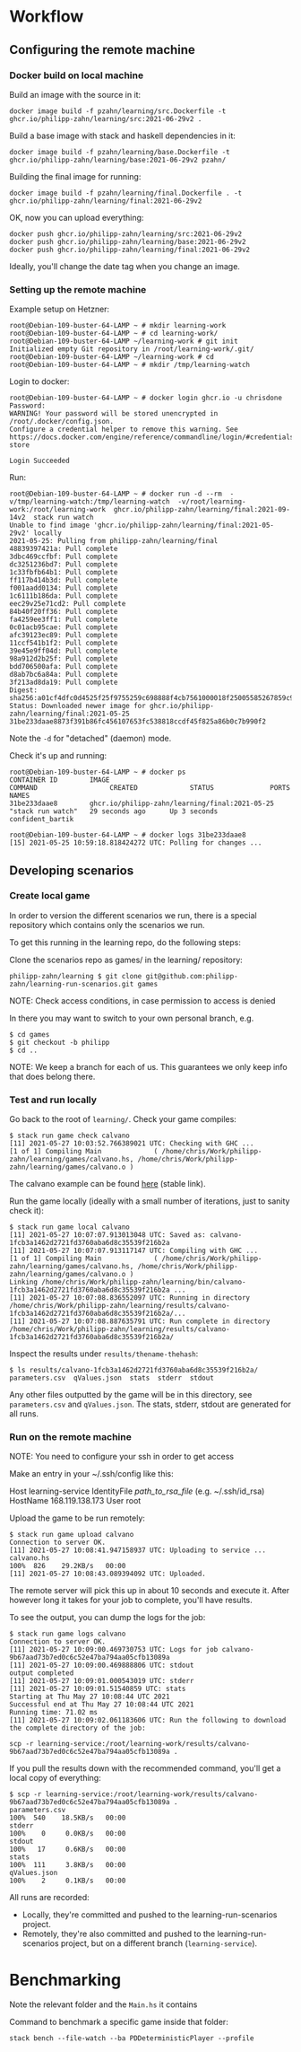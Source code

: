 # Workflow

## Configuring the remote machine

### Docker build on local machine

Build an image with the source in it:

    docker image build -f pzahn/learning/src.Dockerfile -t ghcr.io/philipp-zahn/learning/src:2021-06-29v2 .

Build a base image with stack and haskell dependencies in it:

    docker image build -f pzahn/learning/base.Dockerfile -t ghcr.io/philipp-zahn/learning/base:2021-06-29v2 pzahn/

Building the final image for running:

    docker image build -f pzahn/learning/final.Dockerfile . -t ghcr.io/philipp-zahn/learning/final:2021-06-29v2

   
OK, now you can upload everything:

    docker push ghcr.io/philipp-zahn/learning/src:2021-06-29v2
    docker push ghcr.io/philipp-zahn/learning/base:2021-06-29v2
    docker push ghcr.io/philipp-zahn/learning/final:2021-06-29v2

Ideally, you'll change the date tag when you change an image.

### Setting up the remote machine

Example setup on Hetzner:

```
root@Debian-109-buster-64-LAMP ~ # mkdir learning-work
root@Debian-109-buster-64-LAMP ~ # cd learning-work/
root@Debian-109-buster-64-LAMP ~/learning-work # git init
Initialized empty Git repository in /root/learning-work/.git/
root@Debian-109-buster-64-LAMP ~/learning-work # cd
root@Debian-109-buster-64-LAMP ~ # mkdir /tmp/learning-watch
```

Login to docker:

```
root@Debian-109-buster-64-LAMP ~ # docker login ghcr.io -u chrisdone
Password:
WARNING! Your password will be stored unencrypted in /root/.docker/config.json.
Configure a credential helper to remove this warning. See
https://docs.docker.com/engine/reference/commandline/login/#credentials-store

Login Succeeded

```

Run:

```
root@Debian-109-buster-64-LAMP ~ # docker run -d --rm  -v/tmp/learning-watch:/tmp/learning-watch  -v/root/learning-work:/root/learning-work  ghcr.io/philipp-zahn/learning/final:2021-09-14v2  stack run watch
Unable to find image 'ghcr.io/philipp-zahn/learning/final:2021-05-29v2' locally
2021-05-25: Pulling from philipp-zahn/learning/final
48839397421a: Pull complete
3dbc469ccfbf: Pull complete
dc3251236bd7: Pull complete
1c33fbfb64b1: Pull complete
ff117b414b3d: Pull complete
f001aadd0134: Pull complete
1c6111b186da: Pull complete
eec29v25e71cd2: Pull complete
84b40f20ff36: Pull complete
fa4259ee3ff1: Pull complete
0c01acb95cae: Pull complete
afc39123ec89: Pull complete
11ccf541b1f2: Pull complete
39e45e9ff04d: Pull complete
98a912d2b25f: Pull complete
bdd706500afa: Pull complete
d8ab7bc6a84a: Pull complete
3f213ad8da19: Pull complete
Digest: sha256:a01cf4dfc0d4525f25f9755259c698888f4cb7561000018f25005585267859c9
Status: Downloaded newer image for ghcr.io/philipp-zahn/learning/final:2021-05-25
31be233daae8873f391b86fc456107653fc538818ccdf45f825a86b0c7b990f2
```

Note the `-d` for "detached" (daemon) mode.

Check it's up and running:

```
root@Debian-109-buster-64-LAMP ~ # docker ps
CONTAINER ID        IMAGE                                         COMMAND                  CREATED             STATUS              PORTS               NAMES
31be233daae8        ghcr.io/philipp-zahn/learning/final:2021-05-25   "stack run watch"   29 seconds ago      Up 3 seconds                            confident_bartik

root@Debian-109-buster-64-LAMP ~ # docker logs 31be233daae8
[15] 2021-05-25 10:59:18.818424272 UTC: Polling for changes ...

```

## Developing scenarios

### Create local game

In order to version the different scenarios we run, there is a special repository which contains only the scenarios we run.

To get this running in the learning repo, do the following steps:

Clone the scenarios repo as games/ in the learning/ repository:

    philipp-zahn/learning $ git clone git@github.com:philipp-zahn/learning-run-scenarios.git games

NOTE: Check access conditions, in case permission to access is denied

In there you may want to switch to your own personal branch, e.g.

    $ cd games
    $ git checkout -b philipp
    $ cd ..

NOTE: We keep a branch for each of us. This guarantees we only keep info that does belong there.

### Test and run locally

Go back to the root of `learning/`. Check your game compiles:

    $ stack run game check calvano
    [11] 2021-05-27 10:03:52.766389021 UTC: Checking with GHC ...
    [1 of 1] Compiling Main             ( /home/chris/Work/philipp-zahn/learning/games/calvano.hs, /home/chris/Work/philipp-zahn/learning/games/calvano.o )

The calvano example can be found
[here](https://github.com/philipp-zahn/learning-run-scenarios/blob/1fcb3a1462d2721fd3760aba6d8c35539f216b2a/calvano.hs#L1)
(stable link).

Run the game locally (ideally with a small number of iterations, just
to sanity check it):
     
    $ stack run game local calvano 
    [11] 2021-05-27 10:07:07.913013048 UTC: Saved as: calvano-1fcb3a1462d2721fd3760aba6d8c35539f216b2a
    [11] 2021-05-27 10:07:07.913117147 UTC: Compiling with GHC ...
    [1 of 1] Compiling Main             ( /home/chris/Work/philipp-zahn/learning/games/calvano.hs, /home/chris/Work/philipp-zahn/learning/games/calvano.o )
    Linking /home/chris/Work/philipp-zahn/learning/bin/calvano-1fcb3a1462d2721fd3760aba6d8c35539f216b2a ...
    [11] 2021-05-27 10:07:08.836552097 UTC: Running in directory /home/chris/Work/philipp-zahn/learning/results/calvano-1fcb3a1462d2721fd3760aba6d8c35539f216b2a/...
    [11] 2021-05-27 10:07:08.887635791 UTC: Run complete in directory /home/chris/Work/philipp-zahn/learning/results/calvano-1fcb3a1462d2721fd3760aba6d8c35539f216b2a/

Inspect the results under `results/thename-thehash`:

    $ ls results/calvano-1fcb3a1462d2721fd3760aba6d8c35539f216b2a/
    parameters.csv  qValues.json  stats  stderr  stdout

Any other files outputted by the game will be in this directory, see
`parameters.csv` and `qValues.json`. The stats, stderr, stdout are
generated for all runs.

### Run on the remote machine

NOTE: You need to configure your ssh in order to get access

Make an entry in your ~/.ssh/config like this:

Host learning-service
     IdentityFile _path_to_rsa_file_ (e.g. ~/.ssh/id_rsa)
     HostName 168.119.138.173
     User root



Upload the game to be run remotely:

    $ stack run game upload calvano
    Connection to server OK.
    [11] 2021-05-27 10:08:41.947158937 UTC: Uploading to service ...
    calvano.hs                                                                          100%  826    29.2KB/s   00:00
    [11] 2021-05-27 10:08:43.089394092 UTC: Uploaded.

The remote server will pick this up in about 10 seconds and execute
it. After however long it takes for your job to complete, you'll have
results.

To see the output, you can dump the logs for the job:

    $ stack run game logs calvano
    Connection to server OK.
    [11] 2021-05-27 10:09:00.469730753 UTC: Logs for job calvano-9b67aad73b7ed0c6c52e47ba794aa05cfb13089a
    [11] 2021-05-27 10:09:00.469888806 UTC: stdout
    output completed
    [11] 2021-05-27 10:09:01.000543019 UTC: stderr
    [11] 2021-05-27 10:09:01.51540859 UTC: stats
    Starting at Thu May 27 10:08:44 UTC 2021
    Successful end at Thu May 27 10:08:44 UTC 2021
    Running time: 71.02 ms
    [11] 2021-05-27 10:09:02.061183606 UTC: Run the following to download the complete directory of the job:

    scp -r learning-service:/root/learning-work/results/calvano-9b67aad73b7ed0c6c52e47ba794aa05cfb13089a .


If you pull the results down with the recommended command, you'll get
a local copy of everything:

    $ scp -r learning-service:/root/learning-work/results/calvano-9b67aad73b7ed0c6c52e47ba794aa05cfb13089a .
    parameters.csv                                                                      100%  540    18.5KB/s   00:00
    stderr                                                                              100%    0     0.0KB/s   00:00
    stdout                                                                              100%   17     0.6KB/s   00:00
    stats                                                                               100%  111     3.8KB/s   00:00
    qValues.json                                                                        100%    2     0.1KB/s   00:00

All runs are recorded:

* Locally, they're committed and pushed to the learning-run-scenarios
  project.
* Remotely, they're also committed and pushed to the
  learning-run-scenarios project, but on a different branch
  (`learning-service`).

# Benchmarking

Note the relevant folder and the `Main.hs` it contains

Command to benchmark a specific game inside that folder:

    stack bench --file-watch --ba PDDeterministicPlayer --profile
